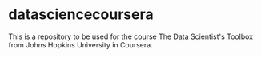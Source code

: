 # datasciencecoursera
This is a repository to be used for the course The Data Scientist's Toolbox from Johns Hopkins University in Coursera. 
